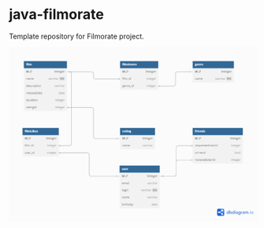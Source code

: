 # java-filmorate
Template repository for Filmorate project.

![DB Sheme](https://github.com/ethicalengineer/java-filmorate/blob/main/filmorate.png)
